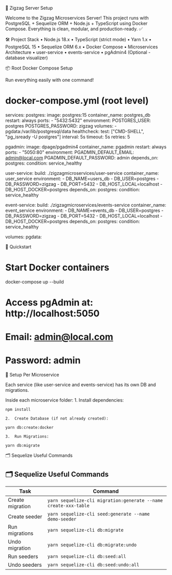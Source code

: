 🚀 Zigzag Server Setup

Welcome to the Zigzag Microservices Server!
This project runs with PostgreSQL + Sequelize ORM + Node.js + TypeScript using Docker Compose.
Everything is clean, modular, and production-ready. ✅

🛠️ Project Stack
	•	Node.js 18.x
	•	TypeScript (strict mode)
	•	Yarn 1.x
	•	PostgreSQL 15
	•	Sequelize ORM 6.x
	•	Docker Compose
	•	Microservices Architecture
	•	user-service
	•	events-service
	•	pgAdmin4 (Optional - database visualizer)


📦 Root Docker Compose Setup

Run everything easily with one command!

# docker-compose.yml (root level)
services:
  postgres:
    image: postgres:15
    container_name: postgres_db
    restart: always
    ports:
      - "5432:5432"
    environment:
      POSTGRES_USER: postgres
      POSTGRES_PASSWORD: zigzag
    volumes:
      - pgdata:/var/lib/postgresql/data
    healthcheck:
      test: ["CMD-SHELL", "pg_isready -U postgres"]
      interval: 5s
      timeout: 5s
      retries: 5

  pgadmin:
    image: dpage/pgadmin4
    container_name: pgadmin
    restart: always
    ports:
      - "5050:80"
    environment:
      PGADMIN_DEFAULT_EMAIL: admin@local.com
      PGADMIN_DEFAULT_PASSWORD: admin
    depends_on:
      postgres:
        condition: service_healthy

  user-service:
    build: ./zigzagmicroservices/user-service
    container_name: user_service
    environment:
      - DB_NAME=users_db
      - DB_USER=postgres
      - DB_PASSWORD=zigzag
      - DB_PORT=5432
      - DB_HOST_LOCAL=localhost
      - DB_HOST_DOCKER=postgres
    depends_on:
      postgres:
        condition: service_healthy

  event-service:
    build: ./zigzagmicroservices/events-service
    container_name: event_service
    environment:
      - DB_NAME=events_db
      - DB_USER=postgres
      - DB_PASSWORD=zigzag
      - DB_PORT=5432
      - DB_HOST_LOCAL=localhost
      - DB_HOST_DOCKER=postgres
    depends_on:
      postgres:
        condition: service_healthy

volumes:
  pgdata:


🚀 Quickstart

# Start Docker containers
docker-compose up --build

# Access pgAdmin at: http://localhost:5050
# Email: admin@local.com
# Password: admin

🧹 Setup Per Microservice

Each service (like user-service and events-service) has its own DB and migrations.

Inside each microservice folder:
	1.	Install dependencies:

    npm install

	2.	Create Database (if not already created):

    yarn db:create:docker

    3.	Run Migrations:

    yarn db:migrate


🗂️ Sequelize Useful Commands

## 🗂️ Sequelize Useful Commands

| Task            | Command                        |
|-----------------|---------------------------------|
| Create migration| `yarn sequelize-cli migration:generate --name create-xxx-table` |
| Create seeder   | `yarn sequelize-cli seed:generate --name demo-seeder` |
| Run migrations  | `yarn sequelize-cli db:migrate` |
| Undo migration  | `yarn sequelize-cli db:migrate:undo` |
| Run seeders     | `yarn sequelize-cli db:seed:all` |
| Undo seeders    | `yarn sequelize-cli db:seed:undo:all` |
